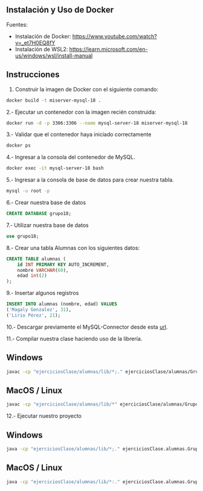 ## Instalación y Uso de Docker

Fuentes:

- Instalación de Docker: https://www.youtube.com/watch?v=_et7H0EQ8fY
- Instalación de WSL2: https://learn.microsoft.com/en-us/windows/wsl/install-manual

## Instrucciones

1. Construir la imagen de Docker con el siguiente comando:

```bash
docker build -t miserver-mysql-18 .
```

2.- Ejecutar un contenedor con la imagen recién construida:

```bash
docker run -d -p 3306:3306 --name mysql-server-18 miserver-mysql-18
```

3.- Validar que el contenedor haya iniciado correctamente

```bash
docker ps
```

4.- Ingresar a la consola del contenedor de MySQL.

```bash
docker exec -it mysql-server-18 bash
```

5.- Ingresar a la consola de base de datos para crear nuestra tabla.

```bash
mysql -u root -p
```

6.- Crear nuestra base de datos

```sql
CREATE DATABASE grupo18;
```

7.- Utilizar nuestra base de datos

```sql
use grupo18;
```

8.- Crear una tabla Alumnas con los siguientes datos:

```sql
CREATE TABLE alumnas (
    id INT PRIMARY KEY AUTO_INCREMENT,
    nombre VARCHAR(60),
    edad int(2)
);
```

9.- Insertar algunos registros

```sql
INSERT INTO alumnas (nombre, edad) VALUES
('Magaly Gonzalez', 31),
('Lirio Pérez', 21);
```

10.- Descargar previamente el MySQL-Connector desde esta [url](https://dev.mysql.com/downloads/connector/j/).

11.- Compilar nuestra clase haciendo uso de la librería.

## Windows

```bash
javac -cp "ejerciciosClase/alumnas/lib/*;." ejerciciosClase/alumnas/Grupo18.java
```

## MacOS / Linux

```bash
javac -cp "ejerciciosClase/alumnas/lib/*" ejerciciosClase/alumnas/Grupo18.java
```

12.- Ejecutar nuestro proyecto

## Windows

```bash
java -cp "ejerciciosClase/alumnas/lib/*;." ejerciciosClase.alumnas.Grupo18
```

## MacOS / Linux

```bash
java -cp "ejerciciosClase/alumnas/lib/*:." ejerciciosClase.alumnas.Grupo18
```
